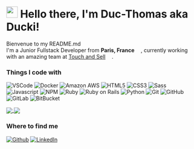 <h1><img src="https://cultofthepartyparrot.com/flags/hd/franceparrot.gif" width="30"/> Hello there, I'm Duc-Thomas aka Ducki!</h1>


<p>Bienvenue to my README.md<br>I'm a Junior Fullstack Developer from <b>Paris, France</b> <img src="https://image.flaticon.com/icons/svg/197/197560.svg" width="13"/>, currently working with an amazing team at <a href="https://www.touch-sell.com/">Touch and Sell</a> <img src="https://www.touch-sell.com/wp-content/uploads/2020/01/logoTS150.jpg" width="13"/>.</p>
<h3>Things I code with</h3>
<p>
  <img alt="VSCode" src="https://img.shields.io/badge/-VS%20Code-007ACC?style=flat-square&logo=visual-studio-code&logoColor=white" />
  <img alt="Docker" src="https://img.shields.io/badge/-Docker-46a2f1?style=flat-square&logo=docker&logoColor=white" />
  <img alt="Amazon AWS" src="https://img.shields.io/badge/Amazon%20AWS-232F3E?style=flat-square&logo=amazon-aws" />
  <img alt="HTML5" src="https://img.shields.io/badge/-HTML5-E34F26?style=flat-square&logo=html5&logoColor=white" />
  <img alt="CSS3" src="https://img.shields.io/badge/-CSS3-1572B6?style=flat-square&logo=css3" />
  <img alt="Sass" src="https://img.shields.io/badge/-Sass-CC6699?style=flat-square&logo=sass&logoColor=white" />
  <img alt="Javascript" src="https://img.shields.io/badge/-JavaScript-black?style=flat-square&logo=javascript" />
  <img alt="NPM" src="https://img.shields.io/badge/-npm-CB3837?style=flat-square&logo=npm&logoColor=white" />
  <img alt="Ruby" src="https://img.shields.io/badge/-Ruby-#CC342D?logo=ruby&style=flat-square">
  <img alt="Ruby on Rails" src="https://img.shields.io/badge/-RubyonRails-#CC0000?logo=ruby-on-rails&style=flat-square">
  <img alt="Python" src="https://img.shields.io/badge/-Python-3776AB?style=flat-square&logo=python&logoColor=white" />
  <img alt="Git" src="https://img.shields.io/badge/-Git-F05032?style=flat-square&logo=git&logoColor=white" />
  <img alt="GitHub" src="https://img.shields.io/badge/-GitHub-181717?style=flat-square&logo=github" />
  <img alt="GitLab" src="https://img.shields.io/badge/-GitLab-FCA121?style=flat-square&logo=gitlab" />
  <img alt="BitBucket" src="https://img.shields.io/badge/-BitBucket-darkblue?style=flat-square&logo=bitbucket" />  
</p>

<a href="https://github.com/duckiduc">
  <img align="center" src="https://github-readme-stats.vercel.app/api?username=duckiduc&show_icons=true&count_private=true" />
</a>
<a href="https://github.com/duckiduc">
  <img align="center" src="https://github-readme-stats.vercel.app/api/top-langs/?username=duckiduc&layout=compact" />
</a>

<h3>Where to find me</h3>
<p><a href="https://github.com/duckiduc" target="_blank"><img alt="Github" src="https://img.shields.io/badge/GitHub-%2312100E.svg?&style=for-the-badge&logo=Github&logoColor=white" /></a> <a href="https://www.linkedin.com/in/duc-thomas-nguyen" target="_blank"><img alt="LinkedIn" src="https://img.shields.io/badge/linkedin-%230077B5.svg?&style=for-the-badge&logo=linkedin&logoColor=white" /></a></p>
